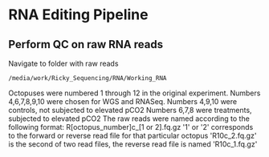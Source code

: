 # RNA Editing Pipeline
## Perform QC on raw RNA reads
Navigate to folder with raw reads
```
/media/work/Ricky_Sequencing/RNA/Working_RNA
```
Octopuses were numbered 1 through 12 in the original experiment. Numbers 4,6,7,8,9,10 were chosen for WGS and RNASeq.
Numbers 4,9,10 were controls, not subjected to elevated pCO2
Numbers 6,7,8 were treatments, subjected to elevated pCO2
The raw reads were named according to the following format:
  R[octopus_number]c_[1 or 2].fq.gz
  '1' or '2' corresponds to the forward or reverse read file for that particular octopus
  'R10c_2.fq.gz' is the second of two read files, the reverse read file is named 'R10c_1.fq.gz'
